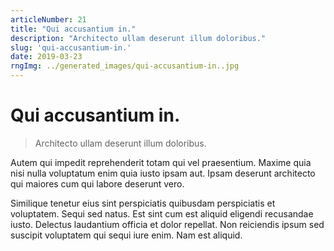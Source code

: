```yaml
---
articleNumber: 21
title: "Qui accusantium in."
description: "Architecto ullam deserunt illum doloribus."
slug: 'qui-accusantium-in.'
date: 2019-03-23
rngImg: ../generated_images/qui-accusantium-in..jpg
---
```


# Qui accusantium in.

> Architecto ullam deserunt illum doloribus.

Autem qui impedit reprehenderit totam qui vel praesentium. Maxime quia nisi nulla voluptatum enim quia iusto ipsam aut. Ipsam deserunt architecto qui maiores cum qui labore deserunt vero.
 Similique tenetur eius sint perspiciatis quibusdam perspiciatis et voluptatem. Sequi sed natus. Est sint cum est aliquid eligendi recusandae iusto. Delectus laudantium officia et dolor repellat. Non reiciendis ipsum sed suscipit voluptatem qui sequi iure enim. Nam est aliquid.
